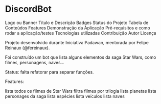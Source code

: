 # DiscordBot

Logo ou Banner
Título e Descrição
Badges
Status do Projeto
Tabela de Conteúdos
Features
Demonstração da Aplicação
Pré-requisitos e como rodar a aplicação/testes
Tecnologias utilizadas
Contribuição
Autor
Licença

Projeto desenvolvido durante Iniciativa Padawan, mentorada por Felipe Reinaux (@fereinaux).

Foi construído um bot que lista alguns elementos da saga Star Wars, como filmes, personagens, naves...

Status: falta refatorar para separar funções.

Features:

lista todos os filmes de Star Wars
filtra filmes por trilogia
lista planetas
lista personages da saga
lista espécies
lista veículos
lista naves

